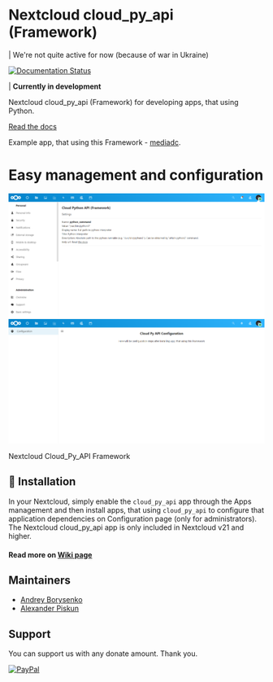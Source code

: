 # Nextcloud cloud_py_api (Framework)

| We're not quite active for now (because of war in Ukraine)

[![Documentation Status](https://readthedocs.org/projects/cloud-py-api/badge/?version=latest)](https://cloud-py-api.readthedocs.io/en/latest/?badge=latest)

| **Currently in development**

Nextcloud cloud_py_api (Framework) for developing apps, that using Python.

[Read the docs](https://cloud-py-api.readthedocs.io/en/latest/)

Example app, that using this Framework - [mediadc](https://github.com/andrey18106/mediadc).

# Easy management and configuration

![Admin settings](/screenshots/admin-settings.png)
![Admin settings](/screenshots/configuration.png)

Nextcloud Cloud_Py_API Framework

## 🚀 Installation

In your Nextcloud, simply enable the `cloud_py_api` app through the Apps management
and then install apps, that using `cloud_py_api` to configure that application dependencies on Configuration page (only for administrators).
The Nextcloud cloud_py_api app is only included in Nextcloud v21 and higher.
#### Read more on [Wiki page](https://github.com/bigcat88/cloud_py_api/wiki)

## Maintainers

* [Andrey Borysenko](https://github.com/andrey18106)
* [Alexander Piskun](https://github.com/bigcat88)

## Support

You can support us with any donate amount. Thank you.

[![PayPal](https://www.paypalobjects.com/en_US/i/btn/btn_donate_LG.gif)](https://www.paypal.com/donate?hosted_button_id=H5PLJJMWLDNJQ)